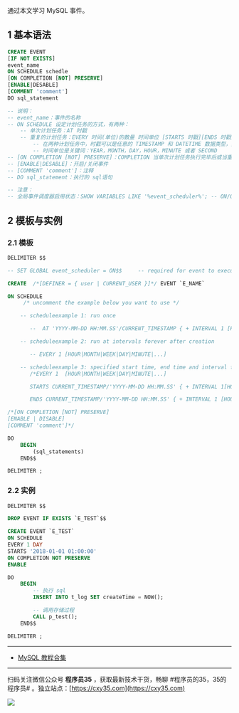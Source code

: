 通过本文学习 MySQL 事件。
<!-- more -->

## 1 基本语法

```sql
CREATE EVENT
[IF NOT EXISTS]
event_name
ON SCHEDULE schedle
[ON COMPLETION [NOT] PRESERVE]
[ENABLE|DESABLE]
[COMMENT 'comment']
DO sql_statement

-- 说明：
-- event_name：事件的名称
-- ON SCHEDULE 设定计划任务的方式，有两种：
    -- 单次计划任务：AT 时戳
    -- 重复的计划任务：EVERY 时间(单位)的数量 时间单位 [STARTS 时戳][ENDS 时戳]
        -- 在两种计划任务中，时戳可以是任意的 TIMESTAMP 和 DATETIME 数据类型，要求提供的是将来的时间（大于 CURRENT_TIMESTAMP），而且小于 Unix 时间的最后时间（等于或小于'2037-12-31 23:59:59'）
        -- 时间单位是关键词：YEAR，MONTH，DAY，HOUR，MINUTE 或者 SECOND
-- [ON COMPLETION [NOT] PRESERVE]：COMPLETION 当单次计划任务执行完毕后或当重复性的计划任务执行到了 ENDS 阶段。而声明 PRESERVE 的作用是使事件在执行完毕后不会被 Drop 掉
-- [ENABLE|DESABLE]：开启/关闭事件
-- [COMMENT 'comment']：注释
-- DO sql_statement：执行的 sql语句

-- 注意：
-- 全局事件调度器启用状态：SHOW VARIABLES LIKE '%event_scheduler%'; -- ON/OFF
```

## 2 模板与实例

### 2.1 模板

```sql
DELIMITER $$

-- SET GLOBAL event_scheduler = ON$$     -- required for event to execute but not create    

CREATE	/*[DEFINER = { user | CURRENT_USER }]*/	EVENT `E_NAME`

ON SCHEDULE
	 /* uncomment the example below you want to use */

	-- scheduleexample 1: run once

	   --  AT 'YYYY-MM-DD HH:MM.SS'/CURRENT_TIMESTAMP { + INTERVAL 1 [HOUR|MONTH|WEEK|DAY|MINUTE|...] }

	-- scheduleexample 2: run at intervals forever after creation

	   -- EVERY 1 [HOUR|MONTH|WEEK|DAY|MINUTE|...]

	-- scheduleexample 3: specified start time, end time and interval for execution
	   /*EVERY 1  [HOUR|MONTH|WEEK|DAY|MINUTE|...]

	   STARTS CURRENT_TIMESTAMP/'YYYY-MM-DD HH:MM.SS' { + INTERVAL 1[HOUR|MONTH|WEEK|DAY|MINUTE|...] }

	   ENDS CURRENT_TIMESTAMP/'YYYY-MM-DD HH:MM.SS' { + INTERVAL 1 [HOUR|MONTH|WEEK|DAY|MINUTE|...] } */

/*[ON COMPLETION [NOT] PRESERVE]
[ENABLE | DISABLE]
[COMMENT 'comment']*/

DO
	BEGIN
	    (sql_statements)
	END$$

DELIMITER ;
```

### 2.2 实例

```sql
DELIMITER $$   

DROP EVENT IF EXISTS `E_TEST`$$

CREATE EVENT `E_TEST`
ON SCHEDULE
EVERY 1 DAY 
STARTS '2018-01-01 01:00:00'
ON COMPLETION NOT PRESERVE
ENABLE

DO
	BEGIN
        -- 执行 sql
        INSERT INTO t_log SET createTime = NOW();

        -- 调用存储过程
		CALL p_test();
	END$$

DELIMITER ;
```

---

- [MySQL 教程合集](https://mp.weixin.qq.com/s/jflrWU62pBtevS62lEIHkQ)


---

扫码关注微信公众号 **程序员35** ，获取最新技术干货，畅聊 #程序员的35，35的程序员# 。独立站点：[https://cxy35.com](https://cxy35.com)

![](https://oscimg.oschina.net/oscnet/up-285838b9c516db5bb1ba760f292f2346078.JPEG)